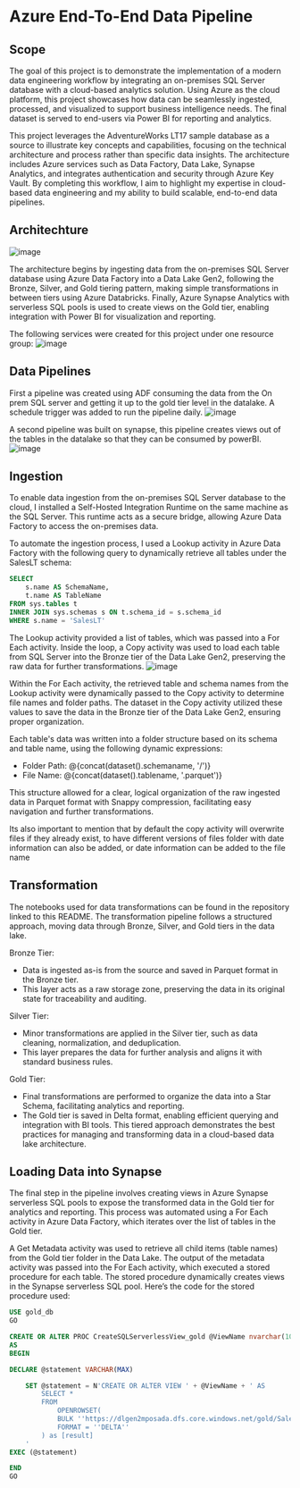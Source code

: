# Azure End-To-End Data Pipeline

## Scope
The goal of this project is to demonstrate the implementation of a modern data engineering workflow by integrating an on-premises SQL Server database with a cloud-based analytics solution. Using Azure as the cloud platform, this project showcases how data can be seamlessly ingested, processed, and visualized to support business intelligence needs. The final dataset is served to end-users via Power BI for reporting and analytics.

This project leverages the AdventureWorks LT17 sample database as a source to illustrate key concepts and capabilities, focusing on the technical architecture and process rather than specific data insights. The architecture includes Azure services such as Data Factory, Data Lake, Synapse Analytics, and integrates authentication and security through Azure Key Vault. By completing this workflow, I aim to highlight my expertise in cloud-based data engineering and my ability to build scalable, end-to-end data pipelines.

## Architechture
![image](https://github.com/user-attachments/assets/9910cb0a-9cba-4a40-a807-28b1110dc37a)

The architecture begins by ingesting data from the on-premises SQL Server database using Azure Data Factory into a Data Lake Gen2, following the Bronze, Silver, and Gold tiering pattern, making simple transformations in between tiers using Azure Databricks. Finally, Azure Synapse Analytics with serverless SQL pools is used to create views on the Gold tier, enabling integration with Power BI for visualization and reporting.

The following services were created for this project under one resource group:
![image](https://github.com/user-attachments/assets/feffbe73-ba3e-4b0b-b9cb-9aacb10503e2)


## Data Pipelines
First a pipeline was created using ADF consuming the data from the On prem SQL server and getting it up to the gold tier level in the datalake. A schedule trigger was added to run the pipeline daily. 
![image](https://github.com/user-attachments/assets/6f23fad9-2bec-4d8e-b210-b3c2960a496e)

A second pipeline was built on synapse, this pipeline creates views out of the tables in the datalake so that they can be consumed by powerBI. 
![image](https://github.com/user-attachments/assets/39445f70-0f19-42a1-bf46-8e6a53b28f1d)


## Ingestion
To enable data ingestion from the on-premises SQL Server database to the cloud, I installed a Self-Hosted Integration Runtime on the same machine as the SQL Server. This runtime acts as a secure bridge, allowing Azure Data Factory to access the on-premises data.

To automate the ingestion process, I used a Lookup activity in Azure Data Factory with the following query to dynamically retrieve all tables under the SalesLT schema:

```sql
SELECT
    s.name AS SchemaName,
    t.name AS TableName
FROM sys.tables t 
INNER JOIN sys.schemas s ON t.schema_id = s.schema_id
WHERE s.name = 'SalesLT'
```
The Lookup activity provided a list of tables, which was passed into a For Each activity. Inside the loop, a Copy activity was used to load each table from SQL Server into the Bronze tier of the Data Lake Gen2, preserving the raw data for further transformations.
![image](https://github.com/user-attachments/assets/584b5b5c-93db-4f0e-ae95-a832419e0c14)

Within the For Each activity, the retrieved table and schema names from the Lookup activity were dynamically passed to the Copy activity to determine file names and folder paths. The dataset in the Copy activity utilized these values to save the data in the Bronze tier of the Data Lake Gen2, ensuring proper organization.

Each table's data was written into a folder structure based on its schema and table name, using the following dynamic expressions:

- Folder Path: @{concat(dataset().schemaname, '/')}
- File Name: @{concat(dataset().tablename, '.parquet')}
  
This structure allowed for a clear, logical organization of the raw ingested data in Parquet format with Snappy compression, facilitating easy navigation and further transformations.

Its also important to mention that by default the copy activity will overwrite files if they already exist, to have different versions of files folder with date information can also be added, or date information can be added to the file name

## Transformation
The notebooks used for data transformations can be found in the repository linked to this README. The transformation pipeline follows a structured approach, moving data through Bronze, Silver, and Gold tiers in the data lake.

Bronze Tier:
- Data is ingested as-is from the source and saved in Parquet format in the Bronze tier.
- This layer acts as a raw storage zone, preserving the data in its original state for traceability and auditing.

Silver Tier:
- Minor transformations are applied in the Silver tier, such as data cleaning, normalization, and deduplication.
- This layer prepares the data for further analysis and aligns it with standard business rules.

Gold Tier:
- Final transformations are performed to organize the data into a Star Schema, facilitating analytics and reporting.
- The Gold tier is saved in Delta format, enabling efficient querying and integration with BI tools.
This tiered approach demonstrates the best practices for managing and transforming data in a cloud-based data lake architecture.

## Loading Data into Synapse
The final step in the pipeline involves creating views in Azure Synapse serverless SQL pools to expose the transformed data in the Gold tier for analytics and reporting. This process was automated using a For Each activity in Azure Data Factory, which iterates over the list of tables in the Gold tier.

A Get Metadata activity was used to retrieve all child items (table names) from the Gold tier folder in the Data Lake.
The output of the metadata activity was passed into the For Each activity, which executed a stored procedure for each table. The stored procedure dynamically creates views in the Synapse serverless SQL pool.
Here’s the code for the stored procedure used:

```sql
USE gold_db
GO

CREATE OR ALTER PROC CreateSQLServerlessView_gold @ViewName nvarchar(100)
AS
BEGIN

DECLARE @statement VARCHAR(MAX)

    SET @statement = N'CREATE OR ALTER VIEW ' + @ViewName + ' AS
        SELECT *
        FROM 
            OPENROWSET(
            BULK ''https://dlgen2mposada.dfs.core.windows.net/gold/SalesLT/' + @ViewName + '/'',
            FORMAT = ''DELTA''
        ) as [result]
    '   
EXEC (@statement)

END
GO
```

